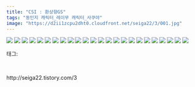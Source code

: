 ```yaml
---
title: "CSI : 환상향GS"
tags: "동인지 캐릭터_레이무 캐릭터_사쿠야"
image: "https://d2ii1zcpu2dht0.cloudfront.net/seiga22/3/001.jpg"
---
```

<img src="{{ site.imgserver9 }}/seiga22/3/001.jpg">
<img src="{{ site.imgserver9 }}/seiga22/3/002.jpg">
<img src="{{ site.imgserver9 }}/seiga22/3/003.jpg">
<img src="{{ site.imgserver9 }}/seiga22/3/004.jpg">
<img src="{{ site.imgserver9 }}/seiga22/3/005.jpg">
<img src="{{ site.imgserver9 }}/seiga22/3/006.jpg">
<img src="{{ site.imgserver9 }}/seiga22/3/007.jpg">
<img src="{{ site.imgserver9 }}/seiga22/3/008.jpg">
<img src="{{ site.imgserver9 }}/seiga22/3/009.jpg">
<img src="{{ site.imgserver9 }}/seiga22/3/010.jpg">
<img src="{{ site.imgserver9 }}/seiga22/3/011.jpg">
<img src="{{ site.imgserver9 }}/seiga22/3/012.jpg">
<img src="{{ site.imgserver9 }}/seiga22/3/013.jpg">
<img src="{{ site.imgserver9 }}/seiga22/3/014.jpg">
<img src="{{ site.imgserver9 }}/seiga22/3/015.jpg">
<img src="{{ site.imgserver9 }}/seiga22/3/016.jpg">
<img src="{{ site.imgserver9 }}/seiga22/3/017.jpg">
<img src="{{ site.imgserver9 }}/seiga22/3/018.jpg">
<img src="{{ site.imgserver9 }}/seiga22/3/019.jpg">
<img src="{{ site.imgserver9 }}/seiga22/3/020.jpg">
<img src="{{ site.imgserver9 }}/seiga22/3/021.jpg">
<img src="{{ site.imgserver9 }}/seiga22/3/022.jpg">
<img src="{{ site.imgserver9 }}/seiga22/3/023.jpg">
<img src="{{ site.imgserver9 }}/seiga22/3/024.jpg">
<div class="tagTrail">
<p>태그: </p>
<ul>
</ul>
</div><br/>
<p class="reference">http://seiga22.tistory.com/3</p>
